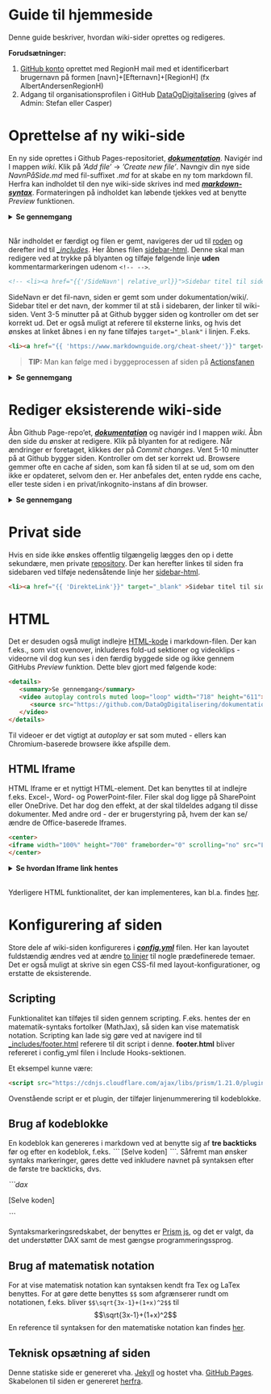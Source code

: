 # Guide til hjemmeside
Denne guide beskriver, hvordan wiki-sider oprettes og redigeres.

**Forudsætninger:**

1.	<a href="https://github.com/" target="_blank">GitHub konto</a> oprettet med RegionH mail med et identificerbart brugernavn på formen [navn]+[Efternavn]+[RegionH] (fx AlbertAndersenRegionH)
2.	Adgang til organisationsprofilen i GitHub [DataOgDigitalisering](https://github.com/DataOgDigitalisering) (gives af Admin: Stefan eller Casper)

# Oprettelse af ny wiki-side
En ny side oprettes i Github Pages-repositoriet, [**_dokumentation_**](https://github.com/DataOgDigitalisering/dokumentation). Navigér ind I mappen *wiki*.  Klik på *’Add file’* -> *’Create new file’*. Navngiv din nye side *NavnPåSide.md* med fil-suffixet *.md* for at skabe en ny tom markdown fil.
Herfra kan indholdet til den nye wiki-side skrives ind med [**_markdown-syntax_**](https://www.markdownguide.org/basic-syntax/). Formateringen på indholdet kan løbende tjekkes ved at benytte *Preview* funktionen.

<details>
   <summary><b>Se gennemgang</b></summary>
   <center>
      <video autoplay controls muted loop="loop" width="718" height="611">
         <source src="https://github.com/DataOgDigitalisering/dokumentation/raw/master/Images/Nyfil.webm" type="video/webm">
      </video>
   </center>
</details>
<br>


Når indholdet er færdigt og filen er gemt, navigeres der ud til [roden](https://github.com/DataOgDigitalisering/dokumentation) og derefter ind til [*_includes*](https://github.com/DataOgDigitalisering/dokumentation/tree/master/_includes). Her åbnes filen [sidebar-html](https://github.com/DataOgDigitalisering/dokumentation/blob/master/_includes/sidebar.html). Denne skal man redigere ved at trykke på blyanten og tilføje følgende linje **uden** kommentarmarkeringen udenom ```<!-- -->```.

```html
<!-- <li><a href="{{'/SideNavn'| relative_url}}">Sidebar titel til side</a></li> -->.
```
SideNavn er det fil-navn, siden er gemt som under dokumentation/wiki/. Sidebar titel er det navn, der kommer til at stå i sidebaren, der linker til wiki-siden. Vent 3-5 minutter på at Github bygger siden og kontroller om det ser korrekt ud. Det er også muligt at referere til eksterne links, og hvis det ønskes at linket åbnes i en ny fane tilføjes ```target="_blank"``` i linjen. F.eks. 
```html
<li><a href="{{ 'https://www.markdownguide.org/cheat-sheet/'}}" target="_blank" >Markdown cheatsheet</a></li>
```
> **TIP:** Man kan følge med i byggeprocessen af siden på [Actionsfanen](https://github.com/DataOgDigitalisering/dokumentation/actions)

<details>
   <summary><b>Se gennemgang</b></summary>
   <center>
      <video autoplay controls muted loop="loop" width="718" height="611">
         <source src="https://github.com/DataOgDigitalisering/dokumentation/raw/master/Images/NyfilSidebar.webm" type="video/webm">
      </video>
   </center>
</details>

# Rediger eksisterende wiki-side
Åbn Github Page-repo’et, [**_dokumentation_**](https://github.com/DataOgDigitalisering/dokumentation) og navigér ind I mappen *wiki*. Åbn den side du ønsker at redigere. Klik på blyanten for at redigere. Når ændringer er foretaget, klikkes der på *Commit changes*.
Vent 5-10 minutter på at Github bygger siden. Kontroller om det ser korrekt ud. Browsere gemmer ofte en cache af siden, som kan få siden til at se ud, som om den ikke er opdateret, selvom den er. Her anbefales det, enten rydde ens cache, eller teste siden i en privat/inkognito-instans af din browser.

<details>
   <summary><b>Se gennemgang</b></summary>
   <center>
      <video autoplay controls muted loop="loop" width="718" height="611">
         <source src="https://github.com/DataOgDigitalisering/dokumentation/raw/master/Images/ændring.webm" type="video/webm">
      </video>
   </center>
</details>

# Privat side
Hvis en side ikke ønskes offentlig tilgængelig lægges den op i dette sekundære, men private [repository](https://github.com/DataOgDigitalisering/FortroligInformation). Der kan herefter linkes til siden fra sidebaren ved tilføje nedensåtende linje her [sidebar-html](https://github.com/DataOgDigitalisering/dokumentation/blob/master/_includes/sidebar.html).

```html
<li><a href="{{ 'DirekteLink'}}" target="_blank" >Sidebar titel til side</a></li>
```


# HTML
Det er desuden også muligt indlejre [HTML-kode](https://www.w3schools.com/html/default.asp) i markdown-filen. Der kan f.eks., som vist ovenover, inkluderes fold-ud sektioner og videoklips - videorne vil dog kun ses i den færdig byggede side og ikke gennem GitHubs *Preview* funktion. Dette blev gjort med følgende kode: 
```html
<details>
   <summary>Se gennemgang</summary>
   <video autoplay controls muted loop="loop" width="718" height="611">
      <source src="https://github.com/DataOgDigitalisering/dokumentation/raw/master/Images/ændring.webm" type="video/webm">
   </video>
</details>
```
Til videoer er det vigtigt at *autoplay* er sat som muted - ellers kan Chromium-baserede browsere ikke afspille dem.

## HTML Iframe
HTML Iframe er et nyttigt HTML-element. Det kan benyttes til at indlejre f.eks. Excel-, Word- og PowerPoint-filer. Filer skal dog ligge på SharePoint eller OneDrive. Det har dog den effekt, at der skal tildeldes adgang til disse dokumenter. Med andre ord - der er brugerstyring på, hvem der kan se/ændre de Office-baserede Iframes.

```html
<center>
<iframe width="100%" height="700" frameborder="0" scrolling="no" src="LINKTILFIL"></iframe>
</center>
```

<details>
   <summary><b>Se hvordan Iframe link hentes</b></summary>
   <center>
      <video autoplay controls muted loop="loop" width="718" height="611">
         <source src="https://github.com/DataOgDigitalisering/dokumentation/raw/master/Images/Iframe.webm" type="video/webm">
      </video>
   </center>
</details>
<br>


Yderligere HTML funktionalitet, der kan implementeres, kan bl.a. findes [her](https://www.w3schools.com/html/default.asp).

# Konfigurering af siden
Store dele af wiki-siden konfigureres i [**_config.yml_**](https://github.com/DataOgDigitalisering/dokumentation/blob/master/_config.yml) filen. Her kan layoutet fuldstændig ændres ved at ændre [to linjer](http://www.drassil.org/git-wiki/customize) til nogle prædefinerede temaer. Det er også muligt at skrive sin egen CSS-fil med layout-konfigurationer, og erstatte de eksisterende.

## Scripting
Funktionalitet kan tilføjes til siden gennem scripting. F.eks. hentes der en matematik-syntaks fortolker (MathJax), så siden kan vise matematisk notation. 
Scripting kan lade sig gøre ved at navigere ind til [_includes/footer.html](https://github.com/DataOgDigitalisering/dokumentation/blob/master/_includes/footer.html)  referere til dit script i denne. **footer.html** bliver refereret i config_yml filen i Include Hooks-sektionen.

Et eksempel kunne være:
```html
<script src="https://cdnjs.cloudflare.com/ajax/libs/prism/1.21.0/plugins/line-numbers/prism-line-numbers.min.js"></script>
```
Ovenstående script er et plugin, der tilføjer linjenummerering til kodeblokke.

## Brug af kodeblokke
En kodeblok kan genereres i markdown ved at benytte sig af **tre backticks** før og efter en kodeblok, f.eks. *\`\`\`* [Selve koden] *\`\`\`*. Såfremt man ønsker syntaks markeringer, gøres dette ved inkludere navnet på syntaksen efter de første tre backticks, dvs. 

 *\`\`\`dax* 
 
 [Selve koden] 
 
 *\`\`\`*

Syntaksmarkeringsredskabet, der benyttes er [Prism js](https://prismjs.com/#supported-languages), og det er valgt, da det understøtter DAX samt de mest gængse programmeringssprog. 

## Brug af matematisk notation
For at vise matematisk notation kan syntaksen kendt fra Tex og LaTex benyttes. For at gøre dette benyttes `$$` som afgrænserer rundt om notationen, f.eks. bliver  ```$$\sqrt{3x-1}+(1+x)^2$$``` til $$\sqrt{3x-1}+(1+x)^2$$
En reference til syntaksen for den matematiske notation kan findes [her](https://tilburgsciencehub.com/building-blocks/collaborate-and-share-your-work/write-your-paper/amsmath-latex-cheatsheet/).

<!-- 
### Brug af Mermaid
```mermaid
pie title Pets adopted by volunteers
  "Dogs" : 386
  "Cats" : 85
  "Rats" : 35
  "Cows" : 10
  "Racoons": 10
```
-->

## Teknisk opsætning af siden
Denne statiske side er genereret vha. [Jekyll](https://jekyllrb.com/) og hostet vha. [GitHub Pages](https://pages.github.com/). Skabelonen til siden er genereret [herfra](https://github.com/Drassil/git-wiki-skeleton).
